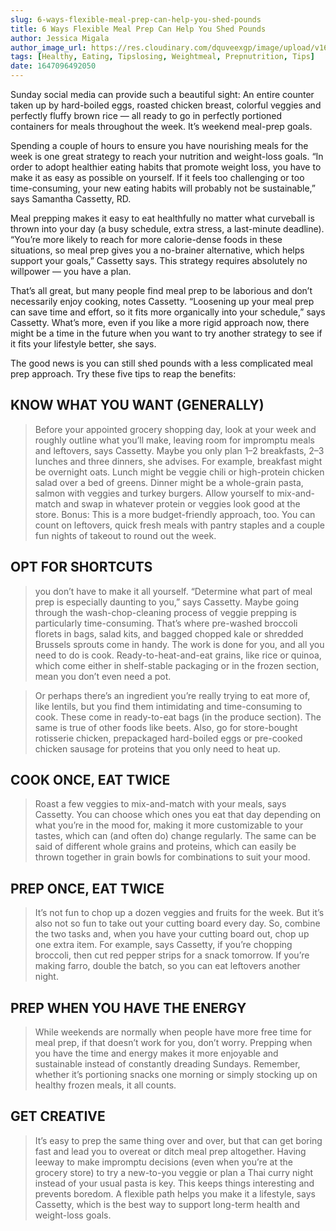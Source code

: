 ```yaml
---
slug: 6-ways-flexible-meal-prep-can-help-you-shed-pounds
title: 6 Ways Flexible Meal Prep Can Help You Shed Pounds
author: Jessica Migala
author_image_url: https://res.cloudinary.com/dquveexgp/image/upload/v1664419805/learn-nextjs/jmigala2-copy-150x150_gyrfyw.jpg
tags: [Healthy, Eating, Tipslosing, Weightmeal, Prepnutrition, Tips]
date: 1647096492050
---
```


Sunday social media can provide such a beautiful sight: An entire counter taken up by hard-boiled eggs, roasted chicken breast, colorful veggies and perfectly fluffy brown rice — all ready to go in perfectly portioned containers for meals throughout the week. It’s weekend meal-prep goals.

<!-- truncate-->

Spending a couple of hours to ensure you have nourishing meals for the week is one great strategy to reach your nutrition and weight-loss goals. “In order to adopt healthier eating habits that promote weight loss, you have to make it as easy as possible on yourself. If it feels too challenging or too time-consuming, your new eating habits will probably not be sustainable,” says Samantha Cassetty, RD.

Meal prepping makes it easy to eat healthfully no matter what curveball is thrown into your day (a busy schedule, extra stress, a last-minute deadline). “You’re more likely to reach for more calorie-dense foods in these situations, so meal prep gives you a no-brainer alternative, which helps support your goals,” Cassetty says. This strategy requires absolutely no willpower — you have a plan.

That’s all great, but many people find meal prep to be laborious and don’t necessarily enjoy cooking, notes Cassetty. “Loosening up your meal prep can save time and effort, so it fits more organically into your schedule,” says Cassetty. What’s more, even if you like a more rigid approach now, there might be a time in the future when you want to try another strategy to see if it fits your lifestyle better, she says.

The good news is you can still shed pounds with a less complicated meal prep approach. Try these five tips to reap the benefits:

## KNOW WHAT YOU WANT (GENERALLY)

> Before your appointed grocery shopping day, look at your week and roughly outline what you’ll make, leaving room for impromptu meals and leftovers, says Cassetty. Maybe you only plan 1–2 breakfasts, 2–3 lunches and three dinners, she advises. For example, breakfast might be overnight oats. Lunch might be veggie chili or high-protein chicken salad over a bed of greens. Dinner might be a whole-grain pasta, salmon with veggies and turkey burgers. Allow yourself to mix-and-match and swap in whatever protein or veggies look good at the store. Bonus: This is a more budget-friendly approach, too. You can count on leftovers, quick fresh meals with pantry staples and a couple fun nights of takeout to round out the week.

## OPT FOR SHORTCUTS

> you don’t have to make it all yourself. “Determine what part of meal prep is especially daunting to you,” says Cassetty. Maybe going through the wash-chop-cleaning process of veggie prepping is particularly time-consuming. That’s where pre-washed broccoli florets in bags, salad kits, and bagged chopped kale or shredded Brussels sprouts come in handy. The work is done for you, and all you need to do is cook. Ready-to-heat-and-eat grains, like rice or quinoa, which come either in shelf-stable packaging or in the frozen section, mean you don’t even need a pot.

> Or perhaps there’s an ingredient you’re really trying to eat more of, like lentils, but you find them intimidating and time-consuming to cook. These come in ready-to-eat bags (in the produce section). The same is true of other foods like beets. Also, go for store-bought rotisserie chicken, prepackaged hard-boiled eggs or pre-cooked chicken sausage for proteins that you only need to heat up.

## COOK ONCE, EAT TWICE

> Roast a few veggies to mix-and-match with your meals, says Cassetty. You can choose which ones you eat that day depending on what you’re in the mood for, making it more customizable to your tastes, which can (and often do) change regularly. The same can be said of different whole grains and proteins, which can easily be thrown together in grain bowls for combinations to suit your mood.

## PREP ONCE, EAT TWICE

> It’s not fun to chop up a dozen veggies and fruits for the week. But it’s also not so fun to take out your cutting board every day. So, combine the two tasks and, when you have your cutting board out, chop up one extra item. For example, says Cassetty, if you’re chopping broccoli, then cut red pepper strips for a snack tomorrow. If you’re making farro, double the batch, so you can eat leftovers another night.

## PREP WHEN YOU HAVE THE ENERGY

> While weekends are normally when people have more free time for meal prep, if that doesn’t work for you, don’t worry. Prepping when you have the time and energy makes it more enjoyable and sustainable instead of constantly dreading Sundays. Remember, whether it’s portioning snacks one morning or simply stocking up on healthy frozen meals, it all counts.

## GET CREATIVE

> It’s easy to prep the same thing over and over, but that can get boring fast and lead you to overeat or ditch meal prep altogether. Having leeway to make impromptu decisions (even when you’re at the grocery store) to try a new-to-you veggie or plan a Thai curry night instead of your usual pasta is key. This keeps things interesting and prevents boredom. A flexible path helps you make it a lifestyle, says Cassetty, which is the best way to support long-term health and weight-loss goals.


